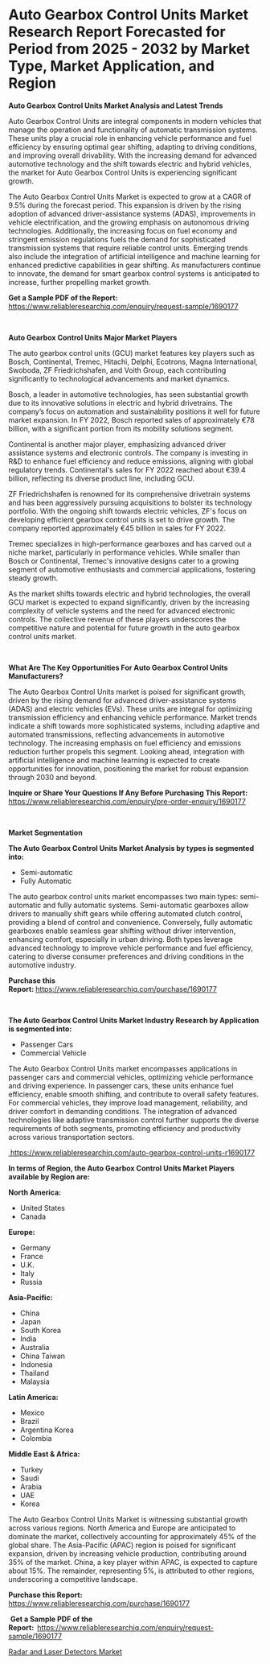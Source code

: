 <p><h1>Auto Gearbox Control Units Market Research Report Forecasted for Period from 2025 -  2032 by Market Type, Market Application, and Region</h1></p><p><strong>Auto Gearbox Control Units Market Analysis and Latest Trends</strong></p>
<p><p>Auto Gearbox Control Units are integral components in modern vehicles that manage the operation and functionality of automatic transmission systems. These units play a crucial role in enhancing vehicle performance and fuel efficiency by ensuring optimal gear shifting, adapting to driving conditions, and improving overall drivability. With the increasing demand for advanced automotive technology and the shift towards electric and hybrid vehicles, the market for Auto Gearbox Control Units is experiencing significant growth.</p><p>The Auto Gearbox Control Units Market is expected to grow at a CAGR of 9.5% during the forecast period. This expansion is driven by the rising adoption of advanced driver-assistance systems (ADAS), improvements in vehicle electrification, and the growing emphasis on autonomous driving technologies. Additionally, the increasing focus on fuel economy and stringent emission regulations fuels the demand for sophisticated transmission systems that require reliable control units. Emerging trends also include the integration of artificial intelligence and machine learning for enhanced predictive capabilities in gear shifting. As manufacturers continue to innovate, the demand for smart gearbox control systems is anticipated to increase, further propelling market growth.</p></p>
<p><strong>Get a Sample PDF of the Report:&nbsp;</strong> <a href="https://www.reliableresearchiq.com/enquiry/request-sample/1690177?utm_campaign=2758&utm_medium=2&utm_source=Github&utm_content=ia&utm_term=26032025&utm_id=auto-gearbox-control-units">https://www.reliableresearchiq.com/enquiry/request-sample/1690177</a></p>
<p>&nbsp;</p>
<p><strong>Auto Gearbox Control Units Major Market Players</strong></p>
<p><p>The auto gearbox control units (GCU) market features key players such as Bosch, Continental, Tremec, Hitachi, Delphi, Ecotrons, Magna International, Swoboda, ZF Friedrichshafen, and Voith Group, each contributing significantly to technological advancements and market dynamics.</p><p>Bosch, a leader in automotive technologies, has seen substantial growth due to its innovative solutions in electric and hybrid drivetrains. The company’s focus on automation and sustainability positions it well for future market expansion. In FY 2022, Bosch reported sales of approximately €78 billion, with a significant portion from its mobility solutions segment.</p><p>Continental is another major player, emphasizing advanced driver assistance systems and electronic controls. The company is investing in R&D to enhance fuel efficiency and reduce emissions, aligning with global regulatory trends. Continental's sales for FY 2022 reached about €39.4 billion, reflecting its diverse product line, including GCU.</p><p>ZF Friedrichshafen is renowned for its comprehensive drivetrain systems and has been aggressively pursuing acquisitions to bolster its technology portfolio. With the ongoing shift towards electric vehicles, ZF's focus on developing efficient gearbox control units is set to drive growth. The company reported approximately €45 billion in sales for FY 2022.</p><p>Tremec specializes in high-performance gearboxes and has carved out a niche market, particularly in performance vehicles. While smaller than Bosch or Continental, Tremec's innovative designs cater to a growing segment of automotive enthusiasts and commercial applications, fostering steady growth.</p><p>As the market shifts towards electric and hybrid technologies, the overall GCU market is expected to expand significantly, driven by the increasing complexity of vehicle systems and the need for advanced electronic controls. The collective revenue of these players underscores the competitive nature and potential for future growth in the auto gearbox control units market.</p></p>
<p>&nbsp;</p>
<p><strong>What Are The Key Opportunities For Auto Gearbox Control Units Manufacturers?</strong></p>
<p><p>The Auto Gearbox Control Units market is poised for significant growth, driven by the rising demand for advanced driver-assistance systems (ADAS) and electric vehicles (EVs). These units are integral for optimizing transmission efficiency and enhancing vehicle performance. Market trends indicate a shift towards more sophisticated systems, including adaptive and automated transmissions, reflecting advancements in automotive technology. The increasing emphasis on fuel efficiency and emissions reduction further propels this segment. Looking ahead, integration with artificial intelligence and machine learning is expected to create opportunities for innovation, positioning the market for robust expansion through 2030 and beyond.</p></p>
<p><strong>Inquire or Share Your Questions If Any Before Purchasing This Report:</strong> <a href="https://www.reliableresearchiq.com/enquiry/pre-order-enquiry/1690177?utm_campaign=2758&utm_medium=2&utm_source=Github&utm_content=ia&utm_term=26032025&utm_id=auto-gearbox-control-units">https://www.reliableresearchiq.com/enquiry/pre-order-enquiry/1690177</a></p>
<p>&nbsp;</p>
<p><strong>Market Segmentation</strong></p>
<p><strong>The Auto Gearbox Control Units Market Analysis by types is segmented into:</strong></p>
<p><ul><li>Semi-automatic</li><li>Fully Automatic</li></ul></p>
<p><p>The auto gearbox control units market encompasses two main types: semi-automatic and fully automatic systems. Semi-automatic gearboxes allow drivers to manually shift gears while offering automated clutch control, providing a blend of control and convenience. Conversely, fully automatic gearboxes enable seamless gear shifting without driver intervention, enhancing comfort, especially in urban driving. Both types leverage advanced technology to improve vehicle performance and fuel efficiency, catering to diverse consumer preferences and driving conditions in the automotive industry.</p></p>
<p><strong>Purchase this Report:&nbsp;</strong><a href="https://www.reliableresearchiq.com/purchase/1690177?utm_campaign=2758&utm_medium=2&utm_source=Github&utm_content=ia&utm_term=26032025&utm_id=auto-gearbox-control-units">https://www.reliableresearchiq.com/purchase/1690177</a></p>
<p>&nbsp;</p>
<p><strong>The Auto Gearbox Control Units Market Industry Research by Application is segmented into:</strong></p>
<p><ul><li>Passenger Cars</li><li>Commercial Vehicle</li></ul></p>
<p><p>The Auto Gearbox Control Units market encompasses applications in passenger cars and commercial vehicles, optimizing vehicle performance and driving experience. In passenger cars, these units enhance fuel efficiency, enable smooth shifting, and contribute to overall safety features. For commercial vehicles, they improve load management, reliability, and driver comfort in demanding conditions. The integration of advanced technologies like adaptive transmission control further supports the diverse requirements of both segments, promoting efficiency and productivity across various transportation sectors.</p></p>
<p><a href="https://www.reliableresearchiq.com/auto-gearbox-control-units-r1690177?utm_campaign=2758&utm_medium=2&utm_source=Github&utm_content=ia&utm_term=26032025&utm_id=auto-gearbox-control-units">&nbsp;https://www.reliableresearchiq.com/auto-gearbox-control-units-r1690177</a></p>
<p><strong>In terms of Region, the Auto Gearbox Control Units Market Players available by Region are:</strong></p>
<p>
    <p> <strong> North America: </strong>
        <ul>
            <li>United States</li>
            <li>Canada</li>
        </ul>
        </p> 
    <p> <strong> Europe: </strong>
        <ul>
            <li>Germany</li>
            <li>France</li>
            <li>U.K.</li>
            <li>Italy</li>
            <li>Russia</li>
        </ul>
        </p> 
    <p> <strong> Asia-Pacific: </strong>
        <ul>
            <li>China</li>
            <li>Japan</li>
            <li>South Korea</li>
            <li>India</li>
            <li>Australia</li>
            <li>China Taiwan</li>
            <li>Indonesia</li>
            <li>Thailand</li>
            <li>Malaysia</li>
        </ul>
        </p> 
    <p> <strong> Latin America: </strong>
        <ul>
            <li>Mexico</li>
            <li>Brazil</li>
            <li>Argentina Korea</li>
            <li>Colombia</li>
        </ul>
        </p> 
    <p> <strong> Middle East & Africa: </strong>
        <ul>
            <li>Turkey</li>
            <li>Saudi</li>
            <li>Arabia</li>
            <li>UAE</li>
            <li>Korea</li>
        </ul>
    </p>
    </p>
<p><p>The Auto Gearbox Control Units Market is witnessing substantial growth across various regions. North America and Europe are anticipated to dominate the market, collectively accounting for approximately 45% of the global share. The Asia-Pacific (APAC) region is poised for significant expansion, driven by increasing vehicle production, contributing around 35% of the market. China, a key player within APAC, is expected to capture about 15%. The remainder, representing 5%, is attributed to other regions, underscoring a competitive landscape.</p></p>
<p><strong>Purchase this Report: </strong><a href="https://www.reliableresearchiq.com/purchase/1690177?utm_campaign=2758&utm_medium=2&utm_source=Github&utm_content=ia&utm_term=26032025&utm_id=auto-gearbox-control-units">https://www.reliableresearchiq.com/purchase/1690177</a></p>
<p>&nbsp;<strong>Get a Sample PDF of the Report:&nbsp;&nbsp;</strong><a href="https://www.reliableresearchiq.com/enquiry/request-sample/1690177?utm_campaign=2758&utm_medium=2&utm_source=Github&utm_content=ia&utm_term=26032025&utm_id=auto-gearbox-control-units">https://www.reliableresearchiq.com/enquiry/request-sample/1690177</a></p>
<p><strong></strong></p>
<p><p><a href="https://github.com/iroldilom/Market-Research-Report-List-1/blob/main/radar-and-laser-detectors-market.md?utm_campaign=2758&utm_medium=2&utm_source=Github&utm_content=ia&utm_term=26032025&utm_id=auto-gearbox-control-units">Radar and Laser Detectors Market</a></p></p>